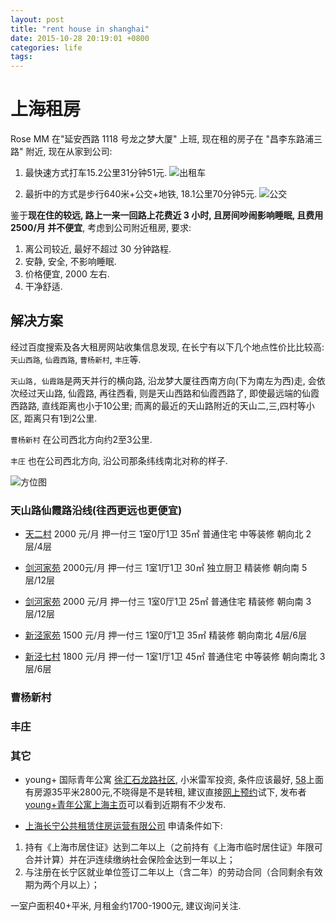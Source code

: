 ```yaml
---
layout: post
title: "rent house in shanghai"
date: 2015-10-28 20:19:01 +0800
categories: life
tags:
---
```


# 上海租房

Rose MM 在"延安西路 1118 号龙之梦大厦" 上班, 现在租的房子在 "昌李东路浦三路" 附近, 现在从家到公司:

1. 最快速方式打车15.2公里31分钟51元.
![出租车](http://77fi0h.com1.z0.glb.clouddn.com/rent/home_company_taxi.png)

2. 最折中的方式是步行640米+公交+地铁, 18.1公里70分钟5元.
![公交](http://77fi0h.com1.z0.glb.clouddn.com/rent/home_company_bus.png)

鉴于**现在住的较远, 路上一来一回路上花费近 3 小时, 且房间吵闹影响睡眠, 且费用 2500/月 并不便宜**, 考虑到公司附近租房, 要求:

1. 离公司较近, 最好不超过 30 分钟路程.
2. 安静, 安全, 不影响睡眠.
3. 价格便宜, 2000 左右.
4. 干净舒适.

解决方案
-----------
经过百度搜索及各大租房网站收集信息发现, 在长宁有以下几个地点性价比比较高: `天山西路`, `仙霞西路`, `曹杨新村`, `丰庄`等. 

`天山路, 仙霞路`是两天并行的横向路, 沿龙梦大厦往西南方向(下为南左为西)走, 会依次经过天山路, 仙霞路,
再往西看, 则是天山西路和仙霞西路了, 即使最远端的仙霞西路路, 直线距离也小于10公里; 而离的最近的天山路附近的天山二,三,四村等小区, 距离只有1到2公里.
 
`曹杨新村` 在公司西北方向约2至3公里.

`丰庄` 也在公司西北方向, 沿公司那条纬线南北对称的样子.

![方位图](http://77fi0h.com1.z0.glb.clouddn.com/rent/company_note.png)

### 天山路仙霞路沿线(往西更远也更便宜)
* [天二村](http://sh.58.com/zufang/19596597042953x.shtml?psid=153188872189532385210835435&entinfo=19596597042953_0&PGTID=153188872189532385210835435&ClickID=1&iuType=i_2) 2000 元/月 押一付三 1室0厅1卫 35㎡ 普通住宅 中等装修  朝向北 2层/4层
   
* [剑河家苑](http://sh.58.com/zufang/21840060582815x.shtml?psid=165659566189530172827192381&entinfo=21840060582815_0&PGTID=165659566189530172827192381&ClickID=7&iuType=i_2) 2000元/月 押一付三 1室1厅1卫 30㎡  独立厨卫 精装修 朝向南 5层/12层

* [剑河家苑](http://sh.58.com/zufang/21839547985316x.shtml?psid=153188872189532385210835435&entinfo=21839547985316_0&PGTID=153188872189532385210835435&ClickID=3&iuType=i_2) 2000 元/月 押一付三 1室0厅1卫 25㎡  普通住宅 精装修 朝向南 3层/12层

* [新泾家苑](http://sh.58.com/zufang/23653476943881x.shtml?psid=187367955189531745310647516&entinfo=23653476943881_0&PGTID=187367955189531745310647516&ClickID=5&iuType=i_2) 1500 元/月 押一付三 1室0厅1卫 35㎡  精装修    朝向南北 4层/6层

* [新泾七村](http://sh.58.com/zufang/23765065538491x.shtml?psid=165659566189530172827192381&entinfo=23765065538491_0&PGTID=165659566189530172827192381&ClickID=2&iuType=i_2) 1800 元/月 押一付一 1室1厅1卫 45㎡ 普通住宅 中等装修 朝向南北 3层/6层

### 曹杨新村

### 丰庄

### 其它
* young+ 国际青年公寓 [徐汇石龙路社区](http://www.youplus.cc/?p=web&c=shop&a=get&shop_id=11), 小米雷军投资, 条件应该最好, [58](http://sh.58.com/zufang/17153941194761x.shtml)上面有房源35平米2800元,不晓得是不是转租, 建议直接[网上预约](http://www.youplus.cc/order/validate/)试下, 发布者[young+青年公寓上海主页](http://my.58.com/11295679647751/?PGTID=170474000189532831015061628&ClickID=2)可以看到近期有不少发布.

* [上海长宁公共租赁住房运营有限公司](http://www.shcngz.com/pages/index.aspx)
申请条件如下:
1. 持有《上海市居住证》达到二年以上（之前持有《上海市临时居住证》年限可合并计算）并在沪连续缴纳社会保险金达到一年以上；
2. 与注册在长宁区就业单位签订二年以上（含二年）的劳动合同（合同剩余有效期为两个月以上）；

一室户面积40+平米, 月租金约1700-1900元, 建议询问关注.
